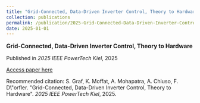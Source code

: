 ```yaml
---
title: "Grid-Connected, Data-Driven Inverter Control, Theory to Hardware"
collection: publications
permalink: /publication/2025-Grid-Connected-Data-Driven-Inverter-Control-Theory
date: 2025-01-01
---
```

<p style="font-size: 1.1em; margin-bottom: 0.5em;"><b>Grid-Connected, Data-Driven Inverter Control, Theory to Hardware</b></p>
<p style="margin-bottom: 0.5em;">Published in <em>2025 IEEE PowerTech Kiel</em>, 2025</p>
<p style="margin-bottom: 0.5em;"><a href="https://doi.org/10.48550/ARXIV.2507.02325" target="_blank">Access paper here</a></p>
<p>Recommended citation: S. Graf, K. Moffat, A. Mohapatra, A. Chiuso, F. D\"orfler. "Grid-Connected, Data-Driven Inverter Control, Theory to Hardware". <em>2025 IEEE PowerTech Kiel</em>, 2025.</p>